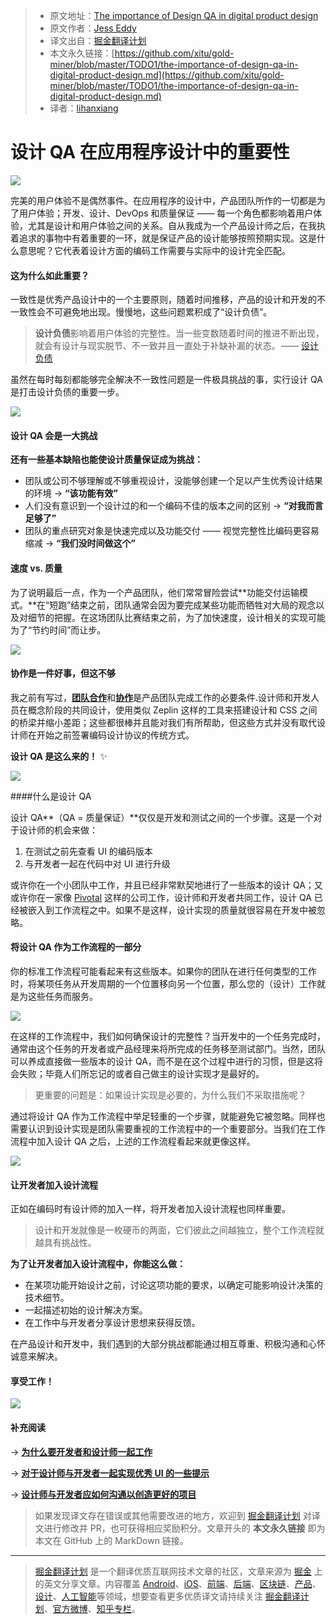 > * 原文地址：[The importance of Design QA in digital product design](https://uxdesign.cc/the-importance-of-design-qa-in-digital-product-design-c3f3d128270?ref=uxdesignweekly)
> * 原文作者：[Jess Eddy](https://uxdesign.cc/@jesseddy?source=post_header_lockup)
> * 译文出自：[掘金翻译计划](https://github.com/xitu/gold-miner)
> * 本文永久链接：[https://github.com/xitu/gold-miner/blob/master/TODO1/the-importance-of-design-qa-in-digital-product-design.md](https://github.com/xitu/gold-miner/blob/master/TODO1/the-importance-of-design-qa-in-digital-product-design.md)
> * 译者：[lihanxiang](https://github.com/lihanxiang)

# 设计 QA 在应用程序设计中的重要性

![](https://cdn-images-1.medium.com/max/1000/1*VzeWB6aXXOFAXcy_whmHXA.jpeg)

完美的用户体验不是偶然事件。在应用程序的设计中，产品团队所作的一切都是为了用户体验；开发、设计、DevOps 和质量保证 —— 每一个角色都影响着用户体验，尤其是设计和用户体验之间的关系。自从我成为一个产品设计师之后，在我执着追求的事物中有着重要的一环，就是保证产品的设计能够按照预期实现。这是什么意思呢？它代表着设计方面的编码工作需要与实际中的设计完全匹配。

#### 这为什么如此重要？

一致性是优秀产品设计中的一个主要原则，随着时间推移，产品的设计和开发的不一致性会不可避免地出现。慢慢地，这些问题累积成了“设计负债”。

> **设计负债**影响着用户体验的完整性。当一些变数随着时间的推进不断出现，就会有设计与现实脱节、不一致并且一直处于补缺补漏的状态。 —— [设计负债](https://austinknight.com/writing/design-debt/)

虽然在每时每刻都能够完全解决不一致性问题是一件极具挑战的事，实行设计 QA 是打击设计负债的重要一步。

![](https://cdn-images-1.medium.com/max/800/1*upgX1rUDn8GHiGLHGnvegg.jpeg)

#### 设计 QA 会是一大挑战

**还有一些基本缺陷也能使设计质量保证成为挑战：**

*   团队或公司不够理解或不够重视设计，没能够创建一个足以产生优秀设计结果的环境 → **“该功能有效”**
*   人们没有意识到一个设计过的和一个编码不佳的版本之间的区别 → **“对我而言足够了”**
*   团队的重点研究对象是快速完成以及功能交付 —— 视觉完整性比编码更容易缩减 → **“我们没时间做这个”**

#### 速度 vs. 质量

为了说明最后一点，作为一个产品团队，他们常常冒险尝试**功能交付运输模式。**在“短跑”结束之前，团队通常会因为要完成某些功能而牺牲对大局的观念以及对细节的把握。在这场团队比赛结束之前，为了加快速度，设计相关的实现可能为了“节约时间”而让步。

![](https://cdn-images-1.medium.com/max/800/1*c2BMSom9UKNXvx3RX9ig0A.jpeg)

#### 协作是一件好事，但这不够

我之前有写过，[**团队合作**](https://blog.prototypr.io/design-driven-development-36a30dd8088c)和[**协作**](https://blog.sydneydesigners.co/tips-for-designers-developers-working-together-to-implement-great-uis-e93ef179bf13)是产品团队完成工作的必要条件.设计师和开发人员在概念阶段的共同设计，使用类似 Zeplin 这样的工具来搭建设计和 CSS 之间的桥梁并缩小差距；这些都很棒并且能对我们有所帮助，但这些方式并没有取代设计师在开始之前签署编码设计协议的传统方式。

**设计 QA 是这么来的！** ✨

![](https://cdn-images-1.medium.com/max/800/1*wOrbseW_894i4gxGpFRygQ.jpeg)

####什么是设计 QA

设计 QA**（QA = 质量保证）**仅仅是开发和测试之间的一个步骤。这是一个对于设计师的机会来做： 

1.  在测试之前先查看 UI 的编码版本
2.  与开发者一起在代码中对 UI 进行升级

或许你在一个小团队中工作，并且已经非常默契地进行了一些版本的设计 QA；又或许你在一家像 [Pivotal](https://medium.com/product-labs/how-designers-and-developers-can-pair-together-to-create-better-products-e4b09e3ca096) 这样的公司工作，设计师和开发者共同工作，设计 QA 已经被嵌入到工作流程之中。如果不是这样，设计实现的质量就很容易在开发中被忽略。

#### **将设计 QA 作为工作流程的一部分**

你的标准工作流程可能看起来有这些版本。如果你的团队在进行任何类型的工作时，将某项任务从开发周期的一个位置移向另一个位置，那么您的（设计）工作就是为这些任务而服务。

![](https://cdn-images-1.medium.com/max/1000/1*zkvxs-LNJ4o5mizlXsXtzQ.jpeg)

在这样的工作流程中，我们如何确保设计的完整性？当开发中的一个任务完成时，通常由这个任务的开发者或产品经理来将所完成的任务移至测试部门。当然，团队可以养成直接做一些版本的设计 QA，而不是在这个过程中进行的习惯，但是这将会失败；毕竟人们所忘记的或者自己做主的设计实现才是最好的。

> 更重要的问题是：如果设计实现是必要的，为什么我们不采取措施呢？

通过将设计 QA 作为工作流程中举足轻重的一个步骤，就能避免它被忽略。同样也需要认识到设计实现是团队需要重视的工作流程中的一个重要部分。当我们在工作流程中加入设计 QA 之后，上述的工作流程看起来就更像这样。

![](https://cdn-images-1.medium.com/max/1000/1*gGlwpzE6SICzhxuIBSj4EA.jpeg)

#### 让开发者加入设计流程

正如在编码时有设计师的加入一样，将开发者加入设计流程也同样重要。

> 设计和开发就像是一枚硬币的两面，它们彼此之间越独立，整个工作流程就越具有挑战性。

**为了让开发者加入设计流程中，你能这么做：**

*   在某项功能开始设计之前，讨论这项功能的要求，以确定可能影响设计决策的技术细节。
*   一起描述初始的设计解决方案。
*   在工作中与开发者分享设计思想来获得反馈。

在产品设计和开发中，我们遇到的大部分挑战都能通过相互尊重、积极沟通和心怀诚意来解决。

#### 享受工作！

![](https://cdn-images-1.medium.com/max/800/1*cNVE90I4t-UsLP-V0skdtA.jpeg)

#### 补充阅读

→ [**为什么要开发者和设计师一起工作**](https://www.dtelepathy.com/blog/business/developers-designers-should-work-together)

→ [**对于设计师与开发者一起实现优秀 UI 的一些提示**](https://blog.sydneydesigners.co/tips-for-designers-developers-working-together-to-implement-great-uis-e93ef179bf13)

→ [**设计师与开发者应如何沟通以创造更好的项目**](https://www.smashingmagazine.com/2018/04/working-together-designers-developers/)

> 如果发现译文存在错误或其他需要改进的地方，欢迎到 [掘金翻译计划](https://github.com/xitu/gold-miner) 对译文进行修改并 PR，也可获得相应奖励积分。文章开头的 **本文永久链接** 即为本文在 GitHub 上的 MarkDown 链接。


---

> [掘金翻译计划](https://github.com/xitu/gold-miner) 是一个翻译优质互联网技术文章的社区，文章来源为 [掘金](https://juejin.im) 上的英文分享文章。内容覆盖 [Android](https://github.com/xitu/gold-miner#android)、[iOS](https://github.com/xitu/gold-miner#ios)、[前端](https://github.com/xitu/gold-miner#前端)、[后端](https://github.com/xitu/gold-miner#后端)、[区块链](https://github.com/xitu/gold-miner#区块链)、[产品](https://github.com/xitu/gold-miner#产品)、[设计](https://github.com/xitu/gold-miner#设计)、[人工智能](https://github.com/xitu/gold-miner#人工智能)等领域，想要查看更多优质译文请持续关注 [掘金翻译计划](https://github.com/xitu/gold-miner)、[官方微博](http://weibo.com/juejinfanyi)、[知乎专栏](https://zhuanlan.zhihu.com/juejinfanyi)。
